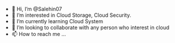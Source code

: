- 👋 Hi, I’m @Salehin07
- 👀 I’m interested in Cloud Storage, Cloud Security.
- 🌱 I’m currently learning Cloud System
- 💞️ I’m looking to collaborate with any person who interest in cloud
- 📫 How to reach me ...

<!---
Salehin07/Salehin07 is a ✨ special ✨ repository because its `README.md` (this file) appears on your GitHub profile.
You can click the Preview link to take a look at your changes.
--->
